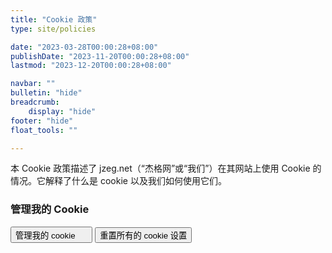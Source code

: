 ```yaml
---
title: "Cookie 政策"
type: site/policies

date: "2023-03-28T00:00:28+08:00"
publishDate: "2023-11-20T00:00:28+08:00"
lastmod: "2023-12-20T00:00:28+08:00"

navbar: ""
bulletin: "hide"
breadcrumb:
    display: "hide"
footer: "hide"
float_tools: ""

---
```


<div class="container row row-gap-5">
    <div class="col-md-6">
        <p>本 Cookie 政策描述了 jzeg.net（“杰格网”或“我们”）在其网站上使用 Cookie 的情况。它解释了什么是 cookie 以及我们如何使用它们。</p>
    </div>
    <div class="col-md-4 offset-md-1">
        <h3>管理我的 Cookie</h3>
        <div class="d-flex flex-column row-gap-4">
            <button class="btn btn-outline-secondary" type="button" onclick="CookieConsent.showPreferences();">管理我的 cookie <svg class="bi" width="16" height="16"><use href="#bi-cookie"></use></svg></button>
            <button class="btn btn-outline-secondary" type="button" id="ResetCookieConsent">重置所有的 cookie 设置</button>
        </div>
    </div>
</div>
